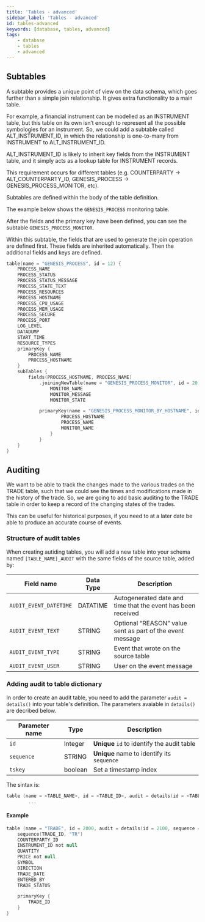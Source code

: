 ```yaml
---
title: 'Tables - advanced'
sidebar_label: 'Tables - advanced'
id: tables-advanced
keywords: [database, tables, advanced]
tags:
    - database
    - tables
    - advanced
---
```



## Subtables

A subtable provides a unique point of view on the data schema, which goes further than a simple join relationship. It gives extra functionality to a main table.

For example, a financial instrument can be modelled as an INSTRUMENT table, but this table on its own isn’t enough to represent all the possible symbologies for an instrument. So, we could add a subtable called ALT_INSTRUMENT_ID, in which the relationship is one-to-many from INSTRUMENT to ALT_INSTRUMENT_ID.

ALT_INSTRUMENT_ID is likely to inherit key fields from the INSTRUMENT table, and it simply acts as a lookup table for INSTRUMENT records.

This requirement occurs for different tables (e.g. COUNTERPARTY → ALT_COUNTERPARTY_ID, GENESIS_PROCESS → GENESIS_PROCESS_MONITOR, etc).

Subtables are defined within the body of the table definition. 

The example below shows the `GENESIS_PROCESS` monitoring table.

After the fields and the primary key have been defined, you can see the subtable `GENESIS_PROCESS_MONITOR`.

Within this subtable, the fields that are used to generate the join operation are defined first. These fields are inherited automatically. Then the additional fields and keys are defined.


```kotlin
table(name = "GENESIS_PROCESS", id = 12) {
    PROCESS_NAME
    PROCESS_STATUS
    PROCESS_STATUS_MESSAGE
    PROCESS_STATE_TEXT
    PROCESS_RESOURCES
    PROCESS_HOSTNAME
    PROCESS_CPU_USAGE
    PROCESS_MEM_USAGE
    PROCESS_SECURE
    PROCESS_PORT
    LOG_LEVEL
    DATADUMP
    START_TIME
    RESOURCE_TYPES
    primaryKey {
        PROCESS_NAME
        PROCESS_HOSTNAME
    }
    subTables {
        fields(PROCESS_HOSTNAME, PROCESS_NAME)
            .joiningNewTable(name = "GENESIS_PROCESS_MONITOR", id = 20) {
                MONITOR_NAME
                MONITOR_MESSAGE
                MONITOR_STATE

            primaryKey(name = "GENESIS_PROCESS_MONITOR_BY_HOSTNAME", id = 1) {
                    PROCESS_HOSTNAME
                    PROCESS_NAME
                    MONITOR_NAME
                }
            }
    }
}
```

## Auditing​

We want to be able to track the changes made to the various trades on the TRADE table, such that we could see the times and modifications made in the history of the trade. So, we are going to add basic auditing to the TRADE table in order to keep a record of the changing states of the trades.

This can be useful for historical purposes, if you need to at a later date be able to produce an accurate course of events.

### Structure of audit tables

When creating autiding tables, you will add a new table into your schema named `[TABLE_NAME]_AUDIT` with the same fields of the source table, added by:

| Field name                | Data Type | Description |
| ---                       | ---       | ---  |
| `AUDIT_EVENT_DATETIME`    | DATATIME  | Autogenerated date and time that the event has been received |
| `AUDIT_EVENT_TEXT`        | STRING    | Optional “REASON” value sent as part of the event message | 
| `AUDIT_EVENT_TYPE`        | STRING    | Event that wrote on the source table |
| `AUDIT_EVENT_USER`        | STRING    | User on the event message |
 
### Adding audit to table dictionary

In order to create an audit table, you need to add the parameter `audit = details()` into your table's definition. The parameters avaiable in `details()` are decribed below.

| Parameter name            | Type | Description |
| ---                       | ---       | ---  |
| `id`    | Integer  | **Unique** `id` to identify the audit table |
| `sequence`        | STRING    | **Unique** name to identify its `sequence`   | 
| `tskey`        | boolean  | Set a timestamp index |

The sintax is:

```kotlin tittle = "{APP_NAME}-tables-dictionary.kts"
table (name = <TABLE_NAME>, id = <TABLE_ID>, audit = details(id = <TABLE_NAME_AUDIT_ID>, sequence = <TABLE_SEQUENCE>, tskey = <TRUE_OR_FALSE>))
        ...

```

#### Example

```kotlin
table (name = "TRADE", id = 2000, audit = details(id = 2100, sequence = "TR_AU", tskey = true)) {
    sequence(TRADE_ID, "TR")
    COUNTERPARTY_ID 
    INSTRUMENT_ID not null
    QUANTITY
    PRICE not null
    SYMBOL
    DIRECTION
    TRADE_DATE
    ENTERED_BY
    TRADE_STATUS

    primaryKey {
        TRADE_ID
    }
}

```

<!-- ### Event Handlers to use auditing

Now you must update the **alpha-eventhandler.kts** in order to pass the `entityDb` object into the updated methods of the state machine, as the **syncMultiEntityReadWriteGenericSupport** parameter. This should resemble the example below:

```kotlin {12,19,26,35}
    eventHandler<Trade>(name = "TRADE_INSERT") {
        onValidate { event ->
            val message = event.details
            verify {
                entityDb hasEntry Counterparty.ById(message.counterpartyId)
                entityDb hasEntry Instrument.ById(message.instrumentId)
            }
            ack()
        }
        onCommit { event ->
            val trade = event.details
            stateMachine.insert(entityDb, trade)
            ack()
        }
    }
    eventHandler<Trade>(name = "TRADE_MODIFY") {
        onCommit { event ->
            val trade = event.details
            stateMachine.modify(entityDb, trade)
            ack()
        }
    }
    eventHandler<TradeCancelled>(name = "TRADE_CANCELLED") {
        onCommit { event ->
            val message = event.details
            stateMachine.modify(entityDb, message.tradeId) { trade ->
                trade.tradeStatus = TradeStatus.CANCELLED
            }
            ack()
        }
    }
    eventHandler<TradeAllocated>(name = "TRADE_ALLOCATED") {
        onCommit { event ->
            val message = event.details
            stateMachine.modify(entityDb, message.tradeId) { trade ->
                trade.tradeStatus = TradeStatus.ALLOCATED
            }
            ack()
        }
    }
```
-->